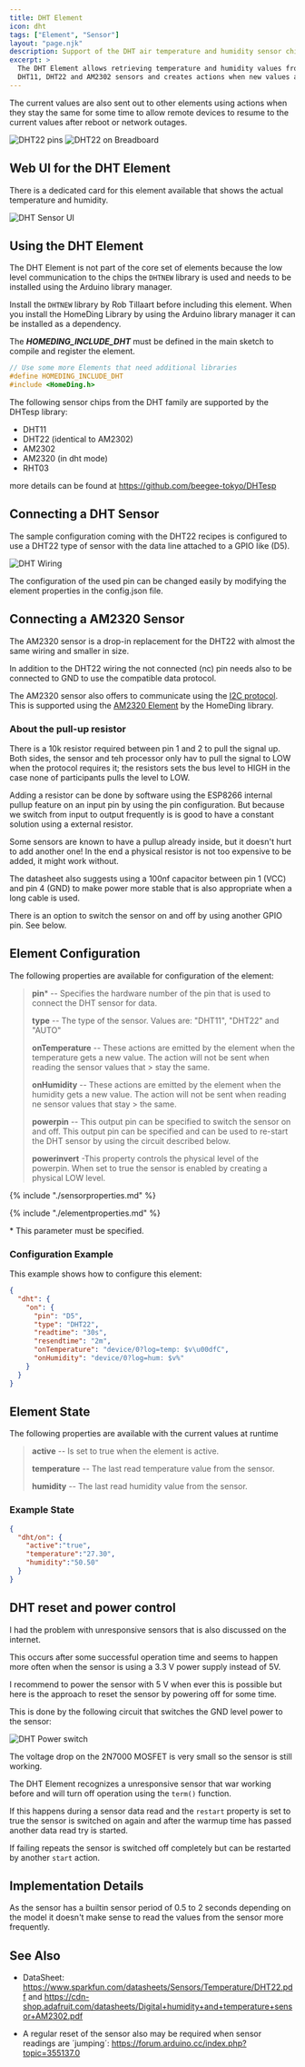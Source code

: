 ```yaml
---
title: DHT Element
icon: dht
tags: ["Element", "Sensor"]
layout: "page.njk"
description: Support of the DHT air temperature and humidity sensor chips.
excerpt: >
  The DHT Element allows retrieving temperature and humidity values from the
  DHT11, DHT22 and AM2302 sensors and creates actions when new values are available.
---
```


The current values are also sent out to other elements using actions when they stay the same for some time to allow remote devices to resume to the current values after reboot or network outages.

![DHT22 pins](/elements/dht22pins.jpg "w400")
![DHT22 on Breadboard](/elements/dht22board.jpg "w200")


## Web UI for the DHT Element

There is a dedicated card for this element available that shows the actual temperature and humidity.

![DHT Sensor UI](/elements/dhtui.png)


## Using the DHT Element

The DHT Element is not part of the core set of elements because the low level communication to the chips the `DHTNEW` library is used and needs to be installed using the Arduino library manager.

Install the `DHTNEW` library by Rob Tillaart before including this element. When you install the HomeDing Library by using the Arduino library manager it can be installed as a dependency.

The ***HOMEDING_INCLUDE_DHT*** must be defined in the main sketch to compile and register the element.

``` cpp
// Use some more Elements that need additional libraries
#define HOMEDING_INCLUDE_DHT
#include <HomeDing.h>
```

<!-- The DHT Sensor example shows how to configure a sensor device that reads the sensor values from a DHT and shows them in the Web UI. -->

The following sensor chips from the DHT family are supported by the DHTesp library:

* DHT11
* DHT22 (identical to AM2302)
* AM2302
* AM2320 (in dht mode)
* RHT03

more details can be found at <https://github.com/beegee-tokyo/DHTesp>


## Connecting a DHT Sensor

The sample configuration coming with the DHT22 recipes is configured to use a DHT22 type of sensor with the data line attached to a GPIO like (D5).

![DHT Wiring](/elements/dhtwires.png)

The configuration of the used pin can be changed easily by modifying the element properties in the config.json file.


## Connecting a AM2320 Sensor

The AM2320 sensor is a drop-in replacement for the DHT22 with almost the same wiring and smaller in size.

In addition to the DHT22 wiring the not connected (nc) pin needs also to be connected to GND to use the compatible data protocol.

The AM2320 sensor also offers to communicate using the [I2C protocol](/dev/i2c.md). This is supported using the [AM2320 Element] by the HomeDing library.


### About the pull-up resistor

There is a 10k resistor required between pin 1 and 2 to pull the signal up. Both sides, the sensor and teh processor only hav to pull the signal to LOW
when the protocol requires it; the resistors sets the bus level to HIGH in the case none of participants pulls the level to LOW.

Adding a resistor can be done by software using the ESP8266 internal pullup feature on an input pin by using the pin configuration. But because we switch from input to output frequently is is good to have a constant solution using a external resistor.

Some sensors are known to have a pullup already inside, but it doesn't hurt to add another one!
In the end a physical resistor is not too expensive to be added, it might work without.


The datasheet also suggests using a 100nf capacitor between pin 1 (VCC) and pin 4 (GND) to make power more stable that is also appropriate when a long cable is used.

There is an option to switch the sensor on and off by using another GPIO pin. See below.

## Element Configuration

<object data="/element.svg?dht" type="image/svg+xml"></object>

The following properties are available for configuration of the element:

> **pin**\* -- Specifies the hardware number of the pin that is used to connect the DHT sensor for data.
>
> **type** -- The type of the sensor. Values are: "DHT11", "DHT22" and "AUTO"
>
> **onTemperature** -- These actions are emitted by the element when the temperature gets a new value. The action will not be sent when reading the sensor values that > stay the same.
>
> **onHumidity** -- These actions are emitted by the element when the humidity gets a new value. The action will not be sent when reading ne sensor values that stay > the same.
>
> **powerpin** -- This output pin can be specified to switch the sensor on and off.
> This output pin can be specified and can be used to re-start the DHT sensor by using the circuit described below.
>
> **powerinvert** -This property controls the physical level of the powerpin. When set to true the sensor is enabled by creating a physical LOW level.

{% include "./sensorproperties.md" %}

{% include "./elementproperties.md" %}

\* This parameter must be specified.


### Configuration Example

This example shows how to configure this element:

``` json
{
  "dht": {
    "on": {
      "pin": "D5",
      "type": "DHT22",
      "readtime": "30s",
      "resendtime": "2m",
      "onTemperature": "device/0?log=temp: $v\u00dfC",
      "onHumidity": "device/0?log=hum: $v%"
    }
  }
}
```

## Element State

The following properties are available with the current values at runtime

> **active** -- Is set to true when the element is active.
>
> **temperature** -- The last read temperature value from the sensor.
>
> **humidity** -- The last read humidity value from the sensor.


### Example State

``` json
{
  "dht/on": {
    "active":"true",
    "temperature":"27.30",
    "humidity":"50.50"
  }
}
```

## DHT reset and power control

I had the problem with unresponsive sensors that is also discussed on the internet.

This occurs after some successful operation time and seems to happen more often when the sensor is using a 3.3 V power supply instead of 5V.

I recommend to power the sensor with 5 V when ever this is possible but here is the approach to reset the sensor by powering off for some time.

This is done by the following circuit that switches the GND level power to the sensor:

![DHT Power switch](/elements/dhtpower.png)

The voltage drop on the 2N7000 MOSFET is very small so the sensor is still working.

The DHT Element recognizes a unresponsive sensor that war working before and will turn off operation using the `term()` function.

If this happens during a sensor data read and the `restart` property is set to true the sensor is switched on again and after the warmup time has passed another data read try is started.

If failing repeats the sensor is switched off completely but can be restarted by another `start` action.


## Implementation Details

As the sensor has a builtin sensor period of 0.5 to 2 seconds depending on the model
it doesn't make sense to read the values from the sensor more frequently.


## See Also

* DataSheet:
<https://www.sparkfun.com/datasheets/Sensors/Temperature/DHT22.pdf> and
<https://cdn-shop.adafruit.com/datasheets/Digital+humidity+and+temperature+sensor+AM2302.pdf>

* A regular reset of the sensor also may be required when sensor readings are ´jumping´: <https://forum.arduino.cc/index.php?topic=355137.0>

<!-- * To run a ESP8266 and a sensor on low power see [Low Power Modes](../boards/_lowpower.md) -->

[AM2320 Element]: /elements/am2320.md
